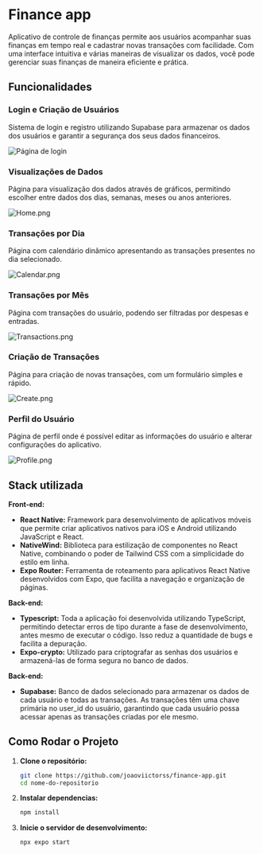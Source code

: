 
# Finance app

Aplicativo de controle de finanças permite aos usuários acompanhar suas finanças em tempo real e cadastrar novas transações com facilidade. Com uma interface intuitiva e várias maneiras de visualizar os dados, você pode gerenciar suas finanças de maneira eficiente e prática.


## Funcionalidades

### Login e Criação de Usuários

Sistema de login e registro utilizando Supabase para armazenar os dados dos usuários e garantir a segurança dos seus dados financeiros.

![Página de login](https://i.postimg.cc/9ff48kmf/Group-15.png)


### Visualizações de Dados

Página para visualização dos dados através de gráficos, permitindo escolher entre dados dos dias, semanas, meses ou anos anteriores.

![Home.png](https://i.postimg.cc/5N3K8H6M/Home.png)


### Transações por Dia

Página com calendário dinâmico apresentando as transações presentes no dia selecionado.

![Calendar.png](https://i.postimg.cc/RFBFtCP2/Calendar.png)


### Transações por Mês

Página com transações do usuário, podendo ser filtradas por despesas e entradas.

![Transactions.png](https://i.postimg.cc/g2ySqN4j/Transactions.png)


### Criação de Transações

Página para criação de novas transações, com um formulário simples e rápido.

![Create.png](https://i.postimg.cc/9Q7Mxgnd/Create.png)

### Perfil do Usuário

Página de perfil onde é possível editar as informações do usuário e alterar configurações do aplicativo.

![Profile.png](https://i.postimg.cc/vBzDr1SC/Profile.png)


## Stack utilizada

**Front-end:** 
    
- **React Native:** Framework para desenvolvimento de aplicativos móveis que permite criar aplicativos nativos para iOS e Android utilizando JavaScript e React.
- **NativeWind:**   Biblioteca para estilização de componentes no React Native, combinando o poder de Tailwind CSS com a simplicidade do estilo em linha.
- **Expo Router:**  Ferramenta de roteamento para aplicativos React Native desenvolvidos com Expo, que facilita a navegação e organização de páginas.


**Back-end:**

- **Typescript:**   Toda a aplicação foi desenvolvida utilizando TypeScript, permitindo detectar erros de tipo durante a fase de desenvolvimento, antes mesmo de executar o código. Isso reduz a quantidade de bugs e facilita a depuração.
- **Expo-crypto:**  Utilizado para criptografar as senhas dos usuários e armazená-las de forma segura no banco de dados.


**Back-end:**

- **Supabase:**     Banco de dados selecionado para armazenar os dados de cada usuário e todas as transações. As transações têm uma chave primária no user_id do usuário, garantindo que cada usuário possa acessar apenas as transações criadas por ele mesmo.


## Como Rodar o Projeto

1. **Clone o repositório:**

   ```bash
   git clone https://github.com/joaoviictorss/finance-app.git
   cd nome-do-repositorio
   
2. **Instalar dependencias:**

    ```bash
    npm install

3.  **Inicie o servidor de desenvolvimento:**

    ```bash
    npx expo start

